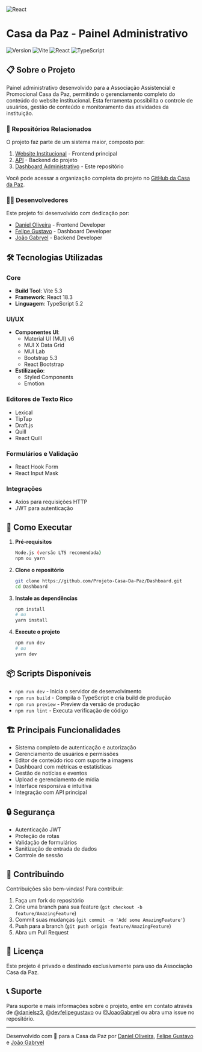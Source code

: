 <!-- Versão mais simples -->
![React](https://img.shields.io/badge/-React-61DAFB?style=flat&logo=react&logoColor=black)

# Casa da Paz - Painel Administrativo

![Version](https://img.shields.io/badge/version-1.0.0-blue.svg)
![Vite](https://img.shields.io/badge/Vite-5.3-646CFF)
![React](https://img.shields.io/badge/React-18.3-61DAFB)
![TypeScript](https://img.shields.io/badge/TypeScript-5.2-blue)

## 📋 Sobre o Projeto

Painel administrativo desenvolvido para a Associação Assistencial e Promocional Casa da Paz, permitindo o gerenciamento completo do conteúdo do website institucional. Esta ferramenta possibilita o controle de usuários, gestão de conteúdo e monitoramento das atividades da instituição.

### 🔗 Repositórios Relacionados
O projeto faz parte de um sistema maior, composto por:

1. [Website Institucional](https://github.com/Projeto-Casa-Da-Paz/Page) - Frontend principal
2. [API](https://github.com/Projeto-Casa-Da-Paz/Back-End) - Backend do projeto
3. [Dashboard Administrativo](https://github.com/Projeto-Casa-Da-Paz/Dashboard) - Este repositório

Você pode acessar a organização completa do projeto no [GitHub da Casa da Paz](https://github.com/Projeto-Casa-Da-Paz).

### 👨‍💻 Desenvolvedores

Este projeto foi desenvolvido com dedicação por:

- [Daniel Oliveira](https://github.com/danielsz3) - Frontend Developer
- [Felipe Gustavo](https://github.com/devfelipegustavo) - Dashboard Developer
- [João Gabryel](https://github.com/JoaoGabryel) - Backend Developer

## 🛠 Tecnologias Utilizadas

### Core
- **Build Tool**: Vite 5.3
- **Framework**: React 18.3
- **Linguagem**: TypeScript 5.2

### UI/UX
- **Componentes UI**: 
  - Material UI (MUI) v6
  - MUI X Data Grid
  - MUI Lab
  - Bootstrap 5.3
  - React Bootstrap
- **Estilização**: 
  - Styled Components
  - Emotion

### Editores de Texto Rico
- Lexical
- TipTap
- Draft.js
- Quill
- React Quill

### Formulários e Validação
- React Hook Form
- React Input Mask

### Integrações
- Axios para requisições HTTP
- JWT para autenticação

## 🚀 Como Executar

1. **Pré-requisitos**
   ```bash
   Node.js (versão LTS recomendada)
   npm ou yarn
   ```

2. **Clone o repositório**
   ```bash
   git clone https://github.com/Projeto-Casa-Da-Paz/Dashboard.git
   cd Dashboard
   ```

3. **Instale as dependências**
   ```bash
   npm install
   # ou
   yarn install
   ```

4. **Execute o projeto**
   ```bash
   npm run dev
   # ou
   yarn dev
   ```

## 📦 Scripts Disponíveis

- `npm run dev` - Inicia o servidor de desenvolvimento
- `npm run build` - Compila o TypeScript e cria build de produção
- `npm run preview` - Preview da versão de produção
- `npm run lint` - Executa verificação de código

## 🏗 Principais Funcionalidades

- Sistema completo de autenticação e autorização
- Gerenciamento de usuários e permissões
- Editor de conteúdo rico com suporte a imagens
- Dashboard com métricas e estatísticas
- Gestão de notícias e eventos
- Upload e gerenciamento de mídia
- Interface responsiva e intuitiva
- Integração com API principal

## 🔒 Segurança

- Autenticação JWT
- Proteção de rotas
- Validação de formulários
- Sanitização de entrada de dados
- Controle de sessão

## 🤝 Contribuindo

Contribuições são bem-vindas! Para contribuir:

1. Faça um fork do repositório
2. Crie uma branch para sua feature (`git checkout -b feature/AmazingFeature`)
3. Commit suas mudanças (`git commit -m 'Add some AmazingFeature'`)
4. Push para a branch (`git push origin feature/AmazingFeature`)
5. Abra um Pull Request

## 📄 Licença

Este projeto é privado e destinado exclusivamente para uso da Associação Casa da Paz.

## 📞 Suporte

Para suporte e mais informações sobre o projeto, entre em contato através de [@danielsz3](https://github.com/danielsz3), [@devfelipegustavo](https://github.com/devfelipegustavo) ou [@JoaoGabryel](https://github.com/JoaoGabryel) ou abra uma issue no repositório.

---

Desenvolvido com 💙 para a Casa da Paz por [Daniel Oliveira](https://github.com/danielsz3), [Felipe Gustavo](https://github.com/devfelipegustavo) e [João Gabryel](https://github.com/JoaoGabryel)
